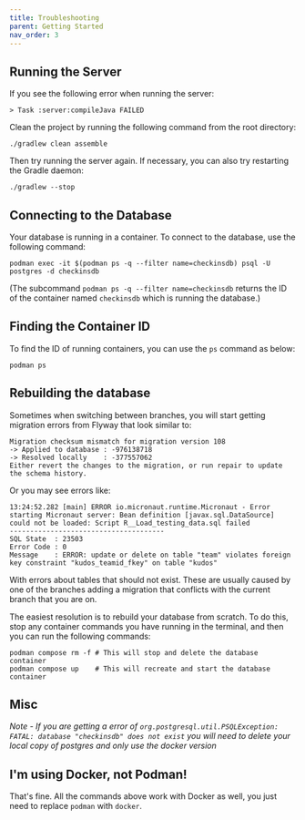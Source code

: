 ```yaml
---
title: Troubleshooting
parent: Getting Started
nav_order: 3
---
```


## Running the Server

If you see the following error when running the server:

```shell
> Task :server:compileJava FAILED
```

Clean the project by running the following command from the root directory:

```shell
./gradlew clean assemble
```

Then try running the server again. If necessary, you can also try restarting the Gradle daemon:

```shell
./gradlew --stop
```

## Connecting to the Database

Your database is running in a container. To connect to the database, use the following command:

```shell
podman exec -it $(podman ps -q --filter name=checkinsdb) psql -U postgres -d checkinsdb
```
(The subcommand `podman ps -q --filter name=checkinsdb` returns the ID of the container named `checkinsdb` which is running the database.)

## Finding the Container ID

To find the ID of running containers, you can use the `ps` command as below:

```shell
podman ps
```

## Rebuilding the database

Sometimes when switching between branches, you will start getting migration errors from Flyway that look similar to:

```shell
Migration checksum mismatch for migration version 108
-> Applied to database : -976138718
-> Resolved locally    : -377557062
Either revert the changes to the migration, or run repair to update the schema history.
```

Or you may see errors like:

```shell
13:24:52.282 [main] ERROR io.micronaut.runtime.Micronaut - Error starting Micronaut server: Bean definition [javax.sql.DataSource] could not be loaded: Script R__Load_testing_data.sql failed
--------------------------------------
SQL State  : 23503
Error Code : 0
Message    : ERROR: update or delete on table "team" violates foreign key constraint "kudos_teamid_fkey" on table "kudos"
```

With errors about tables that should not exist.
These are usually caused by one of the branches adding a migration that conflicts with the current branch that you are on.

The easiest resolution is to rebuild your database from scratch.
To do this, stop any container commands you have running in the terminal, and then you can run the following commands:

```shell
podman compose rm -f # This will stop and delete the database container
podman compose up    # This will recreate and start the database container
```

## Misc

_Note - If you are getting a error of
`org.postgresql.util.PSQLException: FATAL: database "checkinsdb" does not exist`
you will need to delete your local copy of postgres and only use the docker version_

## I'm using Docker, not Podman!

That's fine.
All the commands above work with Docker as well, you just need to replace `podman` with `docker`.
